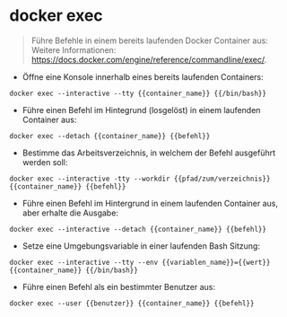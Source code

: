 # docker exec

> Führe Befehle in einem bereits laufenden Docker Container aus:
> Weitere Informationen: <https://docs.docker.com/engine/reference/commandline/exec/>.

- Öffne eine Konsole innerhalb eines bereits laufenden Containers:

`docker exec --interactive --tty {{container_name}} {{/bin/bash}}`

- Führe einen Befehl im Hintegrund (losgelöst) in einem laufenden Container aus:

`docker exec --detach {{container_name}} {{befehl}}`

- Bestimme das Arbeitsverzeichnis, in welchem der Befehl ausgeführt werden soll:

`docker exec --interactive -tty --workdir {{pfad/zum/verzeichnis}} {{container_name}} {{befehl}}`

- Führe einen Befehl im Hintergrund in einem laufenden Container aus, aber erhalte die Ausgabe:

`docker exec --interactive --detach {{container_name}} {{befehl}}`

- Setze eine Umgebungsvariable in einer laufenden Bash Sitzung:

`docker exec --interactive --tty --env {{variablen_name}}={{wert}} {{container_name}} {{/bin/bash}}`

- Führe einen Befehl als ein bestimmter Benutzer aus:

`docker exec --user {{benutzer}} {{container_name}} {{befehl}}`
